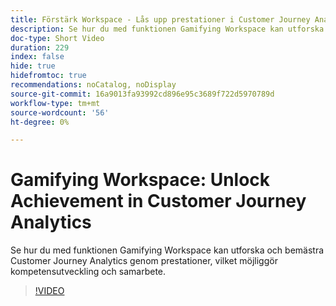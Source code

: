 ```yaml
---
title: Förstärk Workspace - Lås upp prestationer i Customer Journey Analytics
description: Se hur du med funktionen Gamifying Workspace kan utforska och bemästra Customer Journey Analytics genom prestationer, vilket möjliggör kompetensutveckling och samarbete.
doc-type: Short Video
duration: 229
index: false
hide: true
hidefromtoc: true
recommendations: noCatalog, noDisplay
source-git-commit: 16a9013fa93992cd896e95c3689f722d5970789d
workflow-type: tm+mt
source-wordcount: '56'
ht-degree: 0%

---
```



# Gamifying Workspace: Unlock Achievement in Customer Journey Analytics

Se hur du med funktionen Gamifying Workspace kan utforska och bemästra Customer Journey Analytics genom prestationer, vilket möjliggör kompetensutveckling och samarbete.

<!-- 72_S102_3442449_228_gamifying-workspace-unlock-achievements-in-customer-journey-analytics -->
>[!VIDEO](https://video.tv.adobe.com/v/3458360/?learn=on&enablevpops=true)
